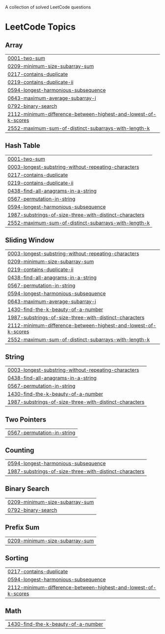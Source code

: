 A collection of solved LeetCode questions

<!---LeetCode Topics Start-->
# LeetCode Topics
## Array
|  |
| ------- |
| [0001-two-sum](https://github.com/SpruceGabriela/leetcode-solutions/tree/master/0001-two-sum) |
| [0209-minimum-size-subarray-sum](https://github.com/SpruceGabriela/leetcode-solutions/tree/master/0209-minimum-size-subarray-sum) |
| [0217-contains-duplicate](https://github.com/SpruceGabriela/leetcode-solutions/tree/master/0217-contains-duplicate) |
| [0219-contains-duplicate-ii](https://github.com/SpruceGabriela/leetcode-solutions/tree/master/0219-contains-duplicate-ii) |
| [0594-longest-harmonious-subsequence](https://github.com/SpruceGabriela/leetcode-solutions/tree/master/0594-longest-harmonious-subsequence) |
| [0643-maximum-average-subarray-i](https://github.com/SpruceGabriela/leetcode-solutions/tree/master/0643-maximum-average-subarray-i) |
| [0792-binary-search](https://github.com/SpruceGabriela/leetcode-solutions/tree/master/0792-binary-search) |
| [2112-minimum-difference-between-highest-and-lowest-of-k-scores](https://github.com/SpruceGabriela/leetcode-solutions/tree/master/2112-minimum-difference-between-highest-and-lowest-of-k-scores) |
| [2552-maximum-sum-of-distinct-subarrays-with-length-k](https://github.com/SpruceGabriela/leetcode-solutions/tree/master/2552-maximum-sum-of-distinct-subarrays-with-length-k) |
## Hash Table
|  |
| ------- |
| [0001-two-sum](https://github.com/SpruceGabriela/leetcode-solutions/tree/master/0001-two-sum) |
| [0003-longest-substring-without-repeating-characters](https://github.com/SpruceGabriela/leetcode-solutions/tree/master/0003-longest-substring-without-repeating-characters) |
| [0217-contains-duplicate](https://github.com/SpruceGabriela/leetcode-solutions/tree/master/0217-contains-duplicate) |
| [0219-contains-duplicate-ii](https://github.com/SpruceGabriela/leetcode-solutions/tree/master/0219-contains-duplicate-ii) |
| [0438-find-all-anagrams-in-a-string](https://github.com/SpruceGabriela/leetcode-solutions/tree/master/0438-find-all-anagrams-in-a-string) |
| [0567-permutation-in-string](https://github.com/SpruceGabriela/leetcode-solutions/tree/master/0567-permutation-in-string) |
| [0594-longest-harmonious-subsequence](https://github.com/SpruceGabriela/leetcode-solutions/tree/master/0594-longest-harmonious-subsequence) |
| [1987-substrings-of-size-three-with-distinct-characters](https://github.com/SpruceGabriela/leetcode-solutions/tree/master/1987-substrings-of-size-three-with-distinct-characters) |
| [2552-maximum-sum-of-distinct-subarrays-with-length-k](https://github.com/SpruceGabriela/leetcode-solutions/tree/master/2552-maximum-sum-of-distinct-subarrays-with-length-k) |
## Sliding Window
|  |
| ------- |
| [0003-longest-substring-without-repeating-characters](https://github.com/SpruceGabriela/leetcode-solutions/tree/master/0003-longest-substring-without-repeating-characters) |
| [0209-minimum-size-subarray-sum](https://github.com/SpruceGabriela/leetcode-solutions/tree/master/0209-minimum-size-subarray-sum) |
| [0219-contains-duplicate-ii](https://github.com/SpruceGabriela/leetcode-solutions/tree/master/0219-contains-duplicate-ii) |
| [0438-find-all-anagrams-in-a-string](https://github.com/SpruceGabriela/leetcode-solutions/tree/master/0438-find-all-anagrams-in-a-string) |
| [0567-permutation-in-string](https://github.com/SpruceGabriela/leetcode-solutions/tree/master/0567-permutation-in-string) |
| [0594-longest-harmonious-subsequence](https://github.com/SpruceGabriela/leetcode-solutions/tree/master/0594-longest-harmonious-subsequence) |
| [0643-maximum-average-subarray-i](https://github.com/SpruceGabriela/leetcode-solutions/tree/master/0643-maximum-average-subarray-i) |
| [1430-find-the-k-beauty-of-a-number](https://github.com/SpruceGabriela/leetcode-solutions/tree/master/1430-find-the-k-beauty-of-a-number) |
| [1987-substrings-of-size-three-with-distinct-characters](https://github.com/SpruceGabriela/leetcode-solutions/tree/master/1987-substrings-of-size-three-with-distinct-characters) |
| [2112-minimum-difference-between-highest-and-lowest-of-k-scores](https://github.com/SpruceGabriela/leetcode-solutions/tree/master/2112-minimum-difference-between-highest-and-lowest-of-k-scores) |
| [2552-maximum-sum-of-distinct-subarrays-with-length-k](https://github.com/SpruceGabriela/leetcode-solutions/tree/master/2552-maximum-sum-of-distinct-subarrays-with-length-k) |
## String
|  |
| ------- |
| [0003-longest-substring-without-repeating-characters](https://github.com/SpruceGabriela/leetcode-solutions/tree/master/0003-longest-substring-without-repeating-characters) |
| [0438-find-all-anagrams-in-a-string](https://github.com/SpruceGabriela/leetcode-solutions/tree/master/0438-find-all-anagrams-in-a-string) |
| [0567-permutation-in-string](https://github.com/SpruceGabriela/leetcode-solutions/tree/master/0567-permutation-in-string) |
| [1430-find-the-k-beauty-of-a-number](https://github.com/SpruceGabriela/leetcode-solutions/tree/master/1430-find-the-k-beauty-of-a-number) |
| [1987-substrings-of-size-three-with-distinct-characters](https://github.com/SpruceGabriela/leetcode-solutions/tree/master/1987-substrings-of-size-three-with-distinct-characters) |
## Two Pointers
|  |
| ------- |
| [0567-permutation-in-string](https://github.com/SpruceGabriela/leetcode-solutions/tree/master/0567-permutation-in-string) |
## Counting
|  |
| ------- |
| [0594-longest-harmonious-subsequence](https://github.com/SpruceGabriela/leetcode-solutions/tree/master/0594-longest-harmonious-subsequence) |
| [1987-substrings-of-size-three-with-distinct-characters](https://github.com/SpruceGabriela/leetcode-solutions/tree/master/1987-substrings-of-size-three-with-distinct-characters) |
## Binary Search
|  |
| ------- |
| [0209-minimum-size-subarray-sum](https://github.com/SpruceGabriela/leetcode-solutions/tree/master/0209-minimum-size-subarray-sum) |
| [0792-binary-search](https://github.com/SpruceGabriela/leetcode-solutions/tree/master/0792-binary-search) |
## Prefix Sum
|  |
| ------- |
| [0209-minimum-size-subarray-sum](https://github.com/SpruceGabriela/leetcode-solutions/tree/master/0209-minimum-size-subarray-sum) |
## Sorting
|  |
| ------- |
| [0217-contains-duplicate](https://github.com/SpruceGabriela/leetcode-solutions/tree/master/0217-contains-duplicate) |
| [0594-longest-harmonious-subsequence](https://github.com/SpruceGabriela/leetcode-solutions/tree/master/0594-longest-harmonious-subsequence) |
| [2112-minimum-difference-between-highest-and-lowest-of-k-scores](https://github.com/SpruceGabriela/leetcode-solutions/tree/master/2112-minimum-difference-between-highest-and-lowest-of-k-scores) |
## Math
|  |
| ------- |
| [1430-find-the-k-beauty-of-a-number](https://github.com/SpruceGabriela/leetcode-solutions/tree/master/1430-find-the-k-beauty-of-a-number) |
<!---LeetCode Topics End-->